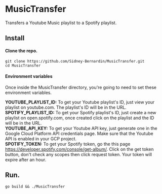 # MusicTransfer

Transfers a Youtube Music playlist to a Spotify playlist.

## Install

#### Clone the repo.
```
git clone https://github.com/Sidney-Bernardin/MusicTransfer.git
cd MusicTransfer
```

#### Environment variables
Once inside the MusicTransfer directory, you're going to need to set these environment variables.<br>

<strong>YOUTUBE_PLAYLIST_ID:</strong> To get your Youtube playlist's ID, just view your playlist on youtube.com. The playlist's ID will be in the URL.<br>
<strong>SPOTIFY_PLAYLIST_ID:</strong> To get your Spotify playlist's ID, just create a new playlist on open.spotify.com, once created click on the playlist  and the ID will be in the URL.<br>
<strong>YOUTUBE_API_KEY:</strong> To get your Youtube API key, just generate one in the Google Cloud Platform API credentials page. Make sure that the Youtube API is enabled in your GCP project.<br>
<strong>SPOTIFY_TOKEN:</strong> To get your Spotify token, go the this page https://developer.spotify.com/console/get-album/. Click on the get token button, don't check any scopes then click request token. Your token will expire after an hour.<br>

## Run.
```
go build && ./MusicTransfer
```
